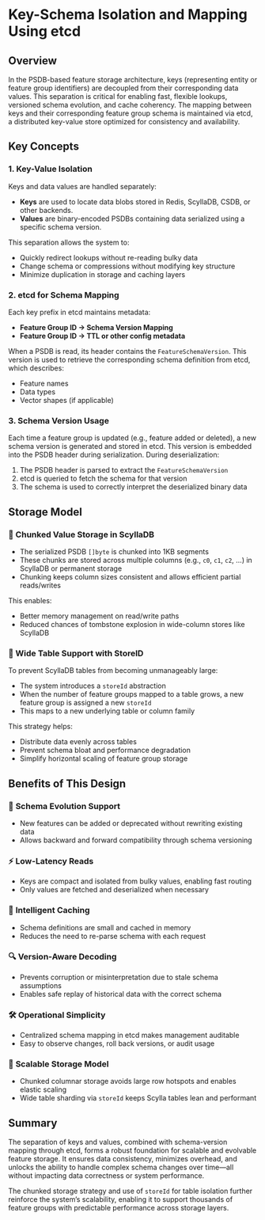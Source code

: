 # Key-Schema Isolation and Mapping Using etcd

## Overview
In the PSDB-based feature storage architecture, keys (representing entity or feature group identifiers) are decoupled from their corresponding data values. This separation is critical for enabling fast, flexible lookups, versioned schema evolution, and cache coherency. The mapping between keys and their corresponding feature group schema is maintained via etcd, a distributed key-value store optimized for consistency and availability.

## Key Concepts

### 1. **Key-Value Isolation**
Keys and data values are handled separately:
- **Keys** are used to locate data blobs stored in Redis, ScyllaDB, CSDB, or other backends.
- **Values** are binary-encoded PSDBs containing data serialized using a specific schema version.

This separation allows the system to:
- Quickly redirect lookups without re-reading bulky data
- Change schema or compressions without modifying key structure
- Minimize duplication in storage and caching layers

### 2. **etcd for Schema Mapping**
Each key prefix in etcd maintains metadata:
- **Feature Group ID → Schema Version Mapping**
- **Feature Group ID → TTL or other config metadata**

When a PSDB is read, its header contains the `FeatureSchemaVersion`. This version is used to retrieve the corresponding schema definition from etcd, which describes:
- Feature names
- Data types
- Vector shapes (if applicable)

### 3. **Schema Version Usage**
Each time a feature group is updated (e.g., feature added or deleted), a new schema version is generated and stored in etcd. This version is embedded into the PSDB header during serialization. During deserialization:
1. The PSDB header is parsed to extract the `FeatureSchemaVersion`
2. etcd is queried to fetch the schema for that version
3. The schema is used to correctly interpret the deserialized binary data

## Storage Model

### 🔹 Chunked Value Storage in ScyllaDB
- The serialized PSDB `[]byte` is chunked into 1KB segments
- These chunks are stored across multiple columns (e.g., `c0`, `c1`, `c2`, ...) in ScyllaDB or permanent storage
- Chunking keeps column sizes consistent and allows efficient partial reads/writes

This enables:
- Better memory management on read/write paths
- Reduced chances of tombstone explosion in wide-column stores like ScyllaDB

### 🔹 Wide Table Support with StoreID
To prevent ScyllaDB tables from becoming unmanageably large:
- The system introduces a `storeId` abstraction
- When the number of feature groups mapped to a table grows, a new feature group is assigned a new `storeId`
- This maps to a new underlying table or column family

This strategy helps:
- Distribute data evenly across tables
- Prevent schema bloat and performance degradation
- Simplify horizontal scaling of feature group storage

## Benefits of This Design

### 🔄 **Schema Evolution Support**
- New features can be added or deprecated without rewriting existing data
- Allows backward and forward compatibility through schema versioning

### ⚡ **Low-Latency Reads**
- Keys are compact and isolated from bulky values, enabling fast routing
- Only values are fetched and deserialized when necessary

### 🧠 **Intelligent Caching**
- Schema definitions are small and cached in memory
- Reduces the need to re-parse schema with each request

### 🔍 **Version-Aware Decoding**
- Prevents corruption or misinterpretation due to stale schema assumptions
- Enables safe replay of historical data with the correct schema

### 🛠️ **Operational Simplicity**
- Centralized schema mapping in etcd makes management auditable
- Easy to observe changes, roll back versions, or audit usage

### 🧱 **Scalable Storage Model**
- Chunked columnar storage avoids large row hotspots and enables elastic scaling
- Wide table sharding via `storeId` keeps Scylla tables lean and performant

## Summary
The separation of keys and values, combined with schema-version mapping through etcd, forms a robust foundation for scalable and evolvable feature storage. It ensures data consistency, minimizes overhead, and unlocks the ability to handle complex schema changes over time—all without impacting data correctness or system performance.

The chunked storage strategy and use of `storeId` for table isolation further reinforce the system’s scalability, enabling it to support thousands of feature groups with predictable performance across storage layers.

